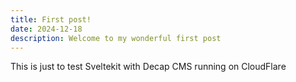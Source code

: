 ```yaml
---
title: First post!
date: 2024-12-18
description: Welcome to my wonderful first post
---
```


This is just to test Sveltekit with Decap CMS running on CloudFlare
